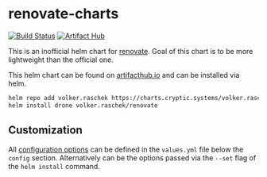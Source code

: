 # renovate-charts

[![Build Status](https://drone.cryptic.systems/api/badges/volker.raschek/renovate-charts/status.svg)](https://drone.cryptic.systems/volker.raschek/renovate-charts)
[![Artifact Hub](https://img.shields.io/endpoint?url=https://artifacthub.io/badge/repository/volker-raschek)](https://artifacthub.io/packages/search?repo=volker-raschek)

This is an inofficial helm chart for
[renovate](https://github.com/renovatebot/renovate/). Goal of this chart is to
be more lightweight than the official one.

This helm chart can be found on [artifacthub.io](https://artifacthub.io/) and
can be installed via helm.

```bash
helm repo add volker.raschek https://charts.cryptic.systems/volker.raschek
helm install drone volker.raschek/renovate
```

## Customization

All [configuration
options](https://docs.drone.io/runner/kubernetes/configuration/reference/) can
be defined in the `values.yml` file below the `config` section. Alternatively
can be the options passed via the `--set` flag of the `helm install` command.
